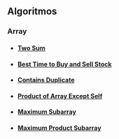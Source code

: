 ## Algoritmos
### Array
- #### [Two Sum](https://github.com/SourerDev/algoritmos/tree/master/array/two-sum)
- #### [Best Time to Buy and Sell Stock](https://github.com/SourerDev/algoritmos/tree/master/array/best-time-to-buy-and-sell-stock)
- #### [Contains Duplicate](https://github.com/SourerDev/algoritmos/tree/master/array/contains-duplicate)
- #### [Product of Array Except Self](https://github.com/SourerDev/algoritmos/tree/master/array/product-of-array-except-self)
- #### [Maximum Subarray](https://github.com/SourerDev/algoritmos/tree/master/array/maximum-subarray)
- #### [Maximum Product Subarray](https://github.com/SourerDev/algoritmos/tree/master/array/maximum-product-subarray)